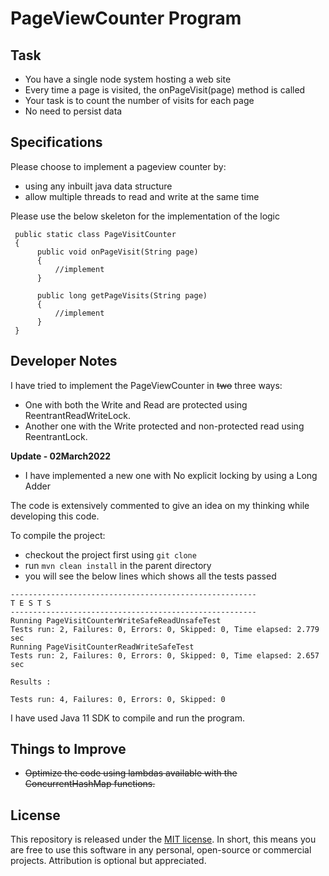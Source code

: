 # PageViewCounter Program

## Task

* You have a single node system hosting a web site
* Every time a page is visited, the onPageVisit(page) method is called
* Your task is to count the number of visits for each page
* No need to persist data

## Specifications

Please choose to implement a pageview counter by:
* using any inbuilt java data structure
* allow multiple threads to read and write at the same time

Please use the below skeleton for the implementation of the logic

```
 public static class PageVisitCounter 
 {
      public void onPageVisit(String page) 
      {
          //implement
      }
      
      public long getPageVisits(String page)
      {
          //implement
      }
 }
```

## Developer Notes
I have tried to implement the PageViewCounter in ~~two~~ three ways:
* One with both the Write and Read are protected using ReentrantReadWriteLock.
* Another one with the Write protected and non-protected read using ReentrantLock.

**Update - 02March2022**
* I have implemented a new one with No explicit locking by using a Long Adder

The code is extensively commented to give an idea on my thinking while developing this code.

To compile the project:
* checkout the project first using `git clone`
* run `mvn clean install` in the parent directory
* you will see the below lines which shows all the tests passed
```
-------------------------------------------------------
T E S T S
-------------------------------------------------------
Running PageVisitCounterWriteSafeReadUnsafeTest
Tests run: 2, Failures: 0, Errors: 0, Skipped: 0, Time elapsed: 2.779 sec
Running PageVisitCounterReadWriteSafeTest
Tests run: 2, Failures: 0, Errors: 0, Skipped: 0, Time elapsed: 2.657 sec

Results :

Tests run: 4, Failures: 0, Errors: 0, Skipped: 0
```

I have used Java 11 SDK to compile and run the program.


## Things to Improve
* ~~Optimize the code using lambdas available with the ConcurrentHashMap functions.~~

## License

This repository is released under the [MIT license](https://opensource.org/licenses/MIT). In short, this means you are free to use this software in any personal, open-source or commercial projects. Attribution is optional but appreciated.


